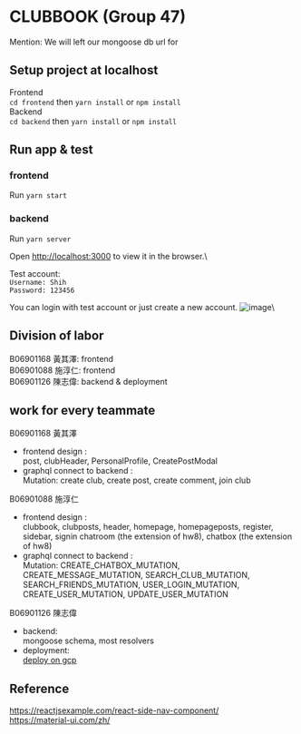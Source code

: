 # CLUBBOOK (Group 47)
Mention: We will left our mongoose db url for 

## Setup project at localhost
Frontend\
`cd frontend` then `yarn install` or `npm install`\
Backend\
`cd backend` then `yarn install` or `npm install`

## Run app & test
### frontend
Run 
`yarn start`

### backend
Run
`yarn server`

Open [http://localhost:3000](http://localhost:3000) to view it in the browser.\\

Test account:\
`Username: Shih`\
`Password: 123456`

You can login with test account or just create a new account.
![image](https://user-images.githubusercontent.com/34684871/124060545-dd087780-da5f-11eb-963c-fa8b2be800af.png)\

## Division of labor
B06901168 黃其澤: frontend\
B06901088 施淳仁: frontend\
B06901126 陳志偉: backend & deployment

## work for every teammate
B06901168 黃其澤
- frontend design :\
	post, clubHeader, PersonalProfile, CreatePostModal
- graphql connect to backend :\
	Mutation: create club, create post, create comment, join club

B06901088 施淳仁
- frontend design :\
	clubbook, clubposts, header, homepage, homepageposts, register, sidebar, signin
	chatroom (the extension of hw8), chatbox (the extension of hw8)
- graphql connect to backend :\
	Mutation: CREATE_CHATBOX_MUTATION, CREATE_MESSAGE_MUTATION, SEARCH_CLUB_MUTATION, SEARCH_FRIENDS_MUTATION, USER_LOGIN_MUTATION, CREATE_USER_MUTATION, UPDATE_USER_MUTATION
	
B06901126 陳志偉
- backend: \
	mongoose schema, most resolvers
- deployment: \
	[deploy on gcp](http://34.132.234.173/) 
	
## Reference
https://reactjsexample.com/react-side-nav-component/ \
https://material-ui.com/zh/

